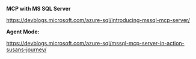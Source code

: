 **MCP with MS SQL Server**

https://devblogs.microsoft.com/azure-sql/introducing-mssql-mcp-server/

**Agent Mode:**

https://devblogs.microsoft.com/azure-sql/mssql-mcp-server-in-action-susans-journey/
